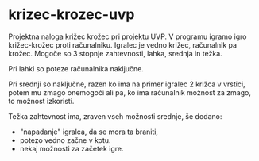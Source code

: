 # krizec-krozec-uvp
Projektna naloga križec krožec pri projektu UVP.
V programu igramo igro križec-krožec proti računalniku. Igralec je vedno križec, računalnik pa krožec. Mogoče so 3 stopnje zahtevnosti, lahka, srednja in težka. 

Pri lahki so poteze računalnika naključne.

Pri srednji so naključne, razen ko ima na primer igralec 2 križca v vrstici,
potem mu zmago onemogoči ali pa, ko ima računalnik možnost za zmago, to možnost izkoristi. 

Težka zahtevnost ima, zraven vseh možnosti srednje, še dodano:
- "napadanje" igralca, da se mora ta braniti, 
- potezo vedno začne v kotu.
- nekaj možnosti za začetek igre.

